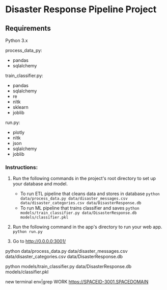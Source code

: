# Disaster Response Pipeline Project

## Requirements
Python 3.x

process_data_py:
- pandas
- sqlalchemy

train_classifier.py:
- pandas
- sqlalchemy
- re
- nltk
- sklearn
- joblib

run.py:
- plotly
- nltk
- json
- sqlalchemy
- joblib






### Instructions:
1. Run the following commands in the project's root directory to set up your database and model.

    - To run ETL pipeline that cleans data and stores in database
        `python data/process_data.py data/disaster_messages.csv data/disaster_categories.csv data/DisasterResponse.db`
    - To run ML pipeline that trains classifier and saves
        `python models/train_classifier.py data/DisasterResponse.db models/classifier.pkl`

2. Run the following command in the app's directory to run your web app.
    `python run.py`

3. Go to http://0.0.0.0:3001/



python data/process_data.py data/disaster_messages.csv data/disaster_categories.csv data/DisasterResponse.db

python models/train_classifier.py data/DisasterResponse.db models/classifier.pkl

new terminal 
env|grep WORK
https://SPACEID-3001.SPACEDOMAIN
